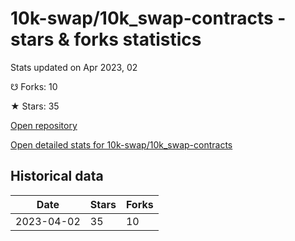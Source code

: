 # 10k-swap/10k_swap-contracts - stars & forks statistics

Stats updated on Apr 2023, 02

☋ Forks: 10

★ Stars: 35

[Open repository](https://github.com/10k-swap/10k_swap-contracts)

[Open detailed stats for 10k-swap/10k_swap-contracts](https://reviewgithub.com/rep/10k-swap/10k_swap-contracts)

## Historical data
| Date | Stars | Forks |
|------|-------|-------|
| 2023-04-02 | 35 | 10 | 


